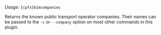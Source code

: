 *Usage:* `{cpfx}bimcompanies`

Returns the known public transport operator companies. Their names can be passed to the `-c` or `--company` option on most other commands in this plugin.
